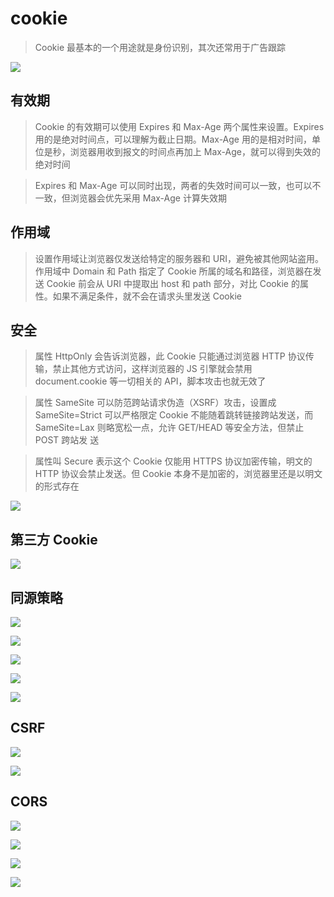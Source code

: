 # cookie

> Cookie 最基本的一个用途就是身份识别，其次还常用于广告跟踪

![](media/16606969497851/16606969848142.jpg)

## 有效期
> Cookie 的有效期可以使用 Expires 和 Max-Age 两个属性来设置。Expires 用的是绝对时间点，可以理解为截止日期。Max-Age 用的是相对时间，单位是秒，浏览器用收到报文的时间点再加上 Max-Age，就可以得到失效的绝对时间

> Expires 和 Max-Age 可以同时出现，两者的失效时间可以一致，也可以不一致，但浏览器会优先采用 Max-Age 计算失效期

## 作用域
> 设置作用域让浏览器仅发送给特定的服务器和 URI，避免被其他网站盗用。作用域中 Domain 和 Path 指定了 Cookie 所属的域名和路径，浏览器在发送 Cookie 前会从 URI 中提取出 host 和 path 部分，对比 Cookie 的属性。如果不满足条件，就不会在请求头里发送 Cookie

## 安全
> 属性 HttpOnly 会告诉浏览器，此 Cookie 只能通过浏览器 HTTP 协议传输，禁止其他方式访问，这样浏览器的 JS 引擎就会禁用 document.cookie 等一切相关的 API，脚本攻击也就无效了

> 属性 SameSite 可以防范跨站请求伪造（XSRF）攻击，设置成 SameSite=Strict 可以严格限定 Cookie 不能随着跳转链接跨站发送，而 SameSite=Lax 则略宽松一点，允许 GET/HEAD 等安全方法，但禁止 POST 跨站发
送

> 属性叫 Secure 表示这个 Cookie 仅能用 HTTPS 协议加密传输，明文的 HTTP 协议会禁止发送。但 Cookie 本身不是加密的，浏览器里还是以明文的形式存在

![](media/16606969497851/16606970443485.jpg)

## 第三方 Cookie

![](media/16606969497851/16606970551774.jpg)

## 同源策略

![](media/16606969497851/16606970705449.jpg)

![](media/16606969497851/16606970864754.jpg)

![](media/16606969497851/16606970944732.jpg)

![](media/16606969497851/16606971047731.jpg)

![](media/16606969497851/16606971125609.jpg)

## CSRF

![](media/16606969497851/16606971270258.jpg)

![](media/16606969497851/16606971333213.jpg)

## CORS

![](media/16606969497851/16606971429923.jpg)

![](media/16606969497851/16606971506056.jpg)

![](media/16606969497851/16606971578382.jpg)

![](media/16606969497851/16606971645738.jpg)



